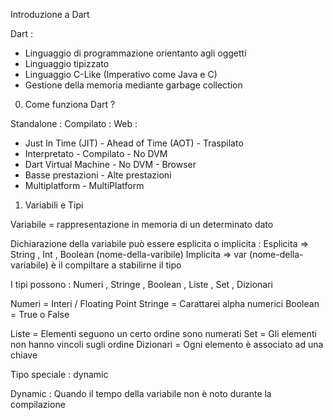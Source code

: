 Introduzione a Dart 

Dart :

- Linguaggio di programmazione orientanto agli oggetti
- Linguaggio tipizzato
- Linguaggio C-Like (Imperativo come Java e C)
- Gestione della memoria mediante garbage collection


0. Come funziona Dart ?

Standalone :                        Compilato :                          Web :

- Just In Time (JIT)                - Ahead of Time (AOT)                - Traspilato
- Interpretato                      - Compilato                          - No DVM
- Dart Virtual Machine              - No DVM                             - Browser
- Basse prestazioni                 - Alte prestazioni
- Multiplatform                     - MultiPlatform


1. Variabili e Tipi

Variabile = rappresentazione in memoria di un determinato dato

Dichiarazione della variabile può essere esplicita o implicita :
Esplicita => String , Int , Boolean (nome-della-varibile)
Implicita => var (nome-della-variabile) è il compiltare a stabilirne il tipo

I tipi possono : Numeri , Stringe , Boolean , Liste , Set , Dizionari 

Numeri  = Interi / Floating Point
Stringe = Carattarei alpha numerici
Boolean = True o False

Liste = Elementi seguono un certo ordine sono numerati
Set   = Gli elementi non hanno vincoli sugli ordine
Dizionari = Ogni elemento è associato ad una chiave

Tipo speciale : dynamic

Dynamic : Quando il tempo della variabile non è noto durante la compilazione









